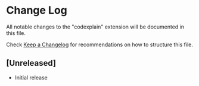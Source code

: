 # Change Log

All notable changes to the "codexplain" extension will be documented in this file.

Check [Keep a Changelog](http://keepachangelog.com/) for recommendations on how to structure this file.

## [Unreleased]

- Initial release